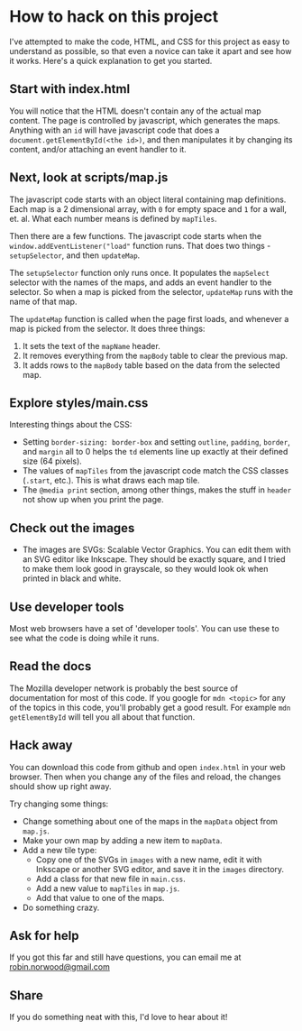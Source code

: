 # How to hack on this project

I've attempted to make the code, HTML, and CSS for this project as easy to understand as possible, so that even a novice can take it apart and see how it works. Here's a quick explanation to get you started.

## Start with index.html

You will notice that the HTML doesn't contain any of the actual map content. The page is controlled by javascript, which generates the maps. Anything with an `id` will have javascript code that does a `document.getElementById(<the id>)`, and then manipulates it by changing its content, and/or attaching an event handler to it.

## Next, look at scripts/map.js

The javascript code starts with an object literal containing map definitions. Each map is a 2 dimensional array, with `0` for empty space and `1` for a wall, et. al. What each number means is defined by `mapTiles`.

Then there are a few functions. The javascript code starts when the `window.addEventListener("load"` function runs. That does two things - `setupSelector`, and then `updateMap`.

The `setupSelector` function only runs once. It populates the `mapSelect` selector with the names of the maps, and adds an event handler to the selector. So when a map is picked from the selector, `updateMap` runs with the name of that map.

The `updateMap` function is called when the page first loads, and whenever a map is picked from the selector. It does three things:
1. It sets the text of the `mapName` header.
2. It removes everything from the `mapBody` table to clear the previous map.
3. It adds rows to the `mapBody` table based on the data from the selected map.

## Explore styles/main.css

Interesting things about the CSS:
- Setting `border-sizing: border-box` and setting `outline`, `padding`, `border`, and `margin` all to 0 helps the `td` elements line up exactly at their defined size (64 pixels).
- The values of `mapTiles` from the javascript code match the CSS classes (`.start`, etc.). This is what draws each map tile.
- The `@media print` section, among other things, makes the stuff in `header` not show up when you print the page.

## Check out the images
- The images are SVGs: Scalable Vector Graphics. You can edit them with an SVG editor like Inkscape. They should be exactly square, and I tried to make them look good in grayscale, so they would look ok when printed in black and white.

## Use developer tools

Most web browsers have a set of 'developer tools'. You can use these to see what the code is doing while it runs.

## Read the docs

The Mozilla developer network is probably the best source of documentation for most of this code. If you google for `mdn <topic>` for any of the topics in this code, you'll probably get a good result. For example `mdn getElementById` will tell you all about that function.

## Hack away

You can download this code from github and open `index.html` in your web browser. Then when you change any of the files and reload, the changes should show up right away.

Try changing some things:
- Change something about one of the maps in the `mapData` object from `map.js`.
- Make your own map by adding a new item to `mapData`.
- Add a new tile type:
  - Copy one of the SVGs in `images` with a new name, edit it with Inkscape or another SVG editor, and save it in the `images` directory.
  - Add a class for that new file in `main.css`.
  - Add a new value to `mapTiles` in `map.js`.
  - Add that value to one of the maps.
- Do something crazy.

## Ask for help

If you got this far and still have questions, you can email me at robin.norwood@gmail.com

## Share

If you do something neat with this, I'd love to hear about it!
